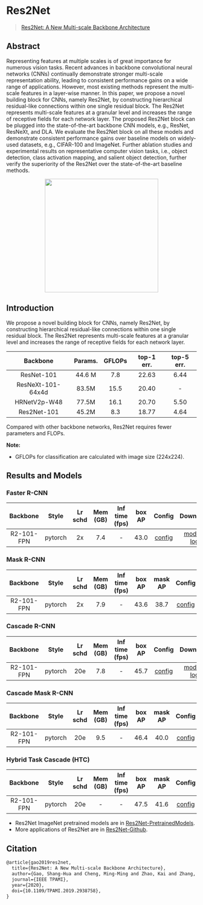 # Res2Net

> [Res2Net: A New Multi-scale Backbone Architecture](https://arxiv.org/abs/1904.01169)

<!-- [BACKBONE] -->

## Abstract

Representing features at multiple scales is of great importance for numerous vision tasks. Recent advances in backbone convolutional neural networks (CNNs) continually demonstrate stronger multi-scale representation ability, leading to consistent performance gains on a wide range of applications. However, most existing methods represent the multi-scale features in a layer-wise manner. In this paper, we propose a novel building block for CNNs, namely Res2Net, by constructing hierarchical residual-like connections within one single residual block. The Res2Net represents multi-scale features at a granular level and increases the range of receptive fields for each network layer. The proposed Res2Net block can be plugged into the state-of-the-art backbone CNN models, e.g., ResNet, ResNeXt, and DLA. We evaluate the Res2Net block on all these models and demonstrate consistent performance gains over baseline models on widely-used datasets, e.g., CIFAR-100 and ImageNet. Further ablation studies and experimental results on representative computer vision tasks, i.e., object detection, class activation mapping, and salient object detection, further verify the superiority of the Res2Net over the state-of-the-art baseline methods.

<div align=center>
<img src="https://user-images.githubusercontent.com/40661020/143972411-8d08113f-9fce-4d24-a138-4fadf2c54f9a.png" height="300"/>
</div>

## Introduction

We propose a novel building block for CNNs, namely Res2Net, by constructing hierarchical residual-like connections within one single residual block. The Res2Net represents multi-scale features at a granular level and increases the range of receptive fields for each network layer.

|     Backbone      | Params. | GFLOPs | top-1 err. | top-5 err. |
| :---------------: | :-----: | :----: | :--------: | :--------: |
|    ResNet-101     | 44.6 M  |  7.8   |   22.63    |    6.44    |
| ResNeXt-101-64x4d |  83.5M  |  15.5  |   20.40    |     -      |
|   HRNetV2p-W48    |  77.5M  |  16.1  |   20.70    |    5.50    |
|    Res2Net-101    |  45.2M  |  8.3   |   18.77    |    4.64    |

Compared with other backbone networks, Res2Net requires fewer parameters and FLOPs.

**Note:**

- GFLOPs for classification are calculated with image size (224x224).

## Results and Models

### Faster R-CNN

|  Backbone  |  Style  | Lr schd | Mem (GB) | Inf time (fps) | box AP |                       Config                       |                                                                                                                                          Download                                                                                                                                          |
| :--------: | :-----: | :-----: | :------: | :------------: | :----: | :------------------------------------------------: | :----------------------------------------------------------------------------------------------------------------------------------------------------------------------------------------------------------------------------------------------------------------------------------------: |
| R2-101-FPN | pytorch |   2x    |   7.4    |       -        |  43.0  | [config](./faster-rcnn_res2net-101_fpn_2x_coco.py) | [model](https://mmassets.onedl.ai/mmdetection/v2.0/res2net/faster_rcnn_r2_101_fpn_2x_coco/faster_rcnn_r2_101_fpn_2x_coco-175f1da6.pth) \| [log](https://mmassets.onedl.ai/mmdetection/v2.0/res2net/faster_rcnn_r2_101_fpn_2x_coco/faster_rcnn_r2_101_fpn_2x_coco_20200514_231734.log.json) |

### Mask R-CNN

|  Backbone  |  Style  | Lr schd | Mem (GB) | Inf time (fps) | box AP | mask AP |                      Config                      |                                                                                                                                      Download                                                                                                                                      |
| :--------: | :-----: | :-----: | :------: | :------------: | :----: | :-----: | :----------------------------------------------: | :--------------------------------------------------------------------------------------------------------------------------------------------------------------------------------------------------------------------------------------------------------------------------------: |
| R2-101-FPN | pytorch |   2x    |   7.9    |       -        |  43.6  |  38.7   | [config](./mask-rcnn_res2net-101_fpn_2x_coco.py) | [model](https://mmassets.onedl.ai/mmdetection/v2.0/res2net/mask_rcnn_r2_101_fpn_2x_coco/mask_rcnn_r2_101_fpn_2x_coco-17f061e8.pth) \| [log](https://mmassets.onedl.ai/mmdetection/v2.0/res2net/mask_rcnn_r2_101_fpn_2x_coco/mask_rcnn_r2_101_fpn_2x_coco_20200515_002413.log.json) |

### Cascade R-CNN

|  Backbone  |  Style  | Lr schd | Mem (GB) | Inf time (fps) | box AP |                        Config                        |                                                                                                                                              Download                                                                                                                                              |
| :--------: | :-----: | :-----: | :------: | :------------: | :----: | :--------------------------------------------------: | :------------------------------------------------------------------------------------------------------------------------------------------------------------------------------------------------------------------------------------------------------------------------------------------------: |
| R2-101-FPN | pytorch |   20e   |   7.8    |       -        |  45.7  | [config](./cascade-rcnn_res2net-101_fpn_20e_coco.py) | [model](https://mmassets.onedl.ai/mmdetection/v2.0/res2net/cascade_rcnn_r2_101_fpn_20e_coco/cascade_rcnn_r2_101_fpn_20e_coco-f4b7b7db.pth) \| [log](https://mmassets.onedl.ai/mmdetection/v2.0/res2net/cascade_rcnn_r2_101_fpn_20e_coco/cascade_rcnn_r2_101_fpn_20e_coco_20200515_091644.log.json) |

### Cascade Mask R-CNN

|  Backbone  |  Style  | Lr schd | Mem (GB) | Inf time (fps) | box AP | mask AP |                          Config                           |                                                                                                                                                        Download                                                                                                                                                        |
| :--------: | :-----: | :-----: | :------: | :------------: | :----: | :-----: | :-------------------------------------------------------: | :--------------------------------------------------------------------------------------------------------------------------------------------------------------------------------------------------------------------------------------------------------------------------------------------------------------------: |
| R2-101-FPN | pytorch |   20e   |   9.5    |       -        |  46.4  |  40.0   | [config](./cascade-mask-rcnn_res2net-101_fpn_20e_coco.py) | [model](https://mmassets.onedl.ai/mmdetection/v2.0/res2net/cascade_mask_rcnn_r2_101_fpn_20e_coco/cascade_mask_rcnn_r2_101_fpn_20e_coco-8a7b41e1.pth) \| [log](https://mmassets.onedl.ai/mmdetection/v2.0/res2net/cascade_mask_rcnn_r2_101_fpn_20e_coco/cascade_mask_rcnn_r2_101_fpn_20e_coco_20200515_091645.log.json) |

### Hybrid Task Cascade (HTC)

|  Backbone  |  Style  | Lr schd | Mem (GB) | Inf time (fps) | box AP | mask AP |                   Config                    |                                                                                                                            Download                                                                                                                            |
| :--------: | :-----: | :-----: | :------: | :------------: | :----: | :-----: | :-----------------------------------------: | :------------------------------------------------------------------------------------------------------------------------------------------------------------------------------------------------------------------------------------------------------------: |
| R2-101-FPN | pytorch |   20e   |    -     |       -        |  47.5  |  41.6   | [config](./htc_res2net-101_fpn_20e_coco.py) | [model](https://mmassets.onedl.ai/mmdetection/v2.0/res2net/htc_r2_101_fpn_20e_coco/htc_r2_101_fpn_20e_coco-3a8d2112.pth) \| [log](https://mmassets.onedl.ai/mmdetection/v2.0/res2net/htc_r2_101_fpn_20e_coco/htc_r2_101_fpn_20e_coco_20200515_150029.log.json) |

- Res2Net ImageNet pretrained models are in [Res2Net-PretrainedModels](https://github.com/Res2Net/Res2Net-PretrainedModels).
- More applications of Res2Net are in [Res2Net-Github](https://github.com/Res2Net/).

## Citation

```latex
@article{gao2019res2net,
  title={Res2Net: A New Multi-scale Backbone Architecture},
  author={Gao, Shang-Hua and Cheng, Ming-Ming and Zhao, Kai and Zhang, Xin-Yu and Yang, Ming-Hsuan and Torr, Philip},
  journal={IEEE TPAMI},
  year={2020},
  doi={10.1109/TPAMI.2019.2938758},
}
```
